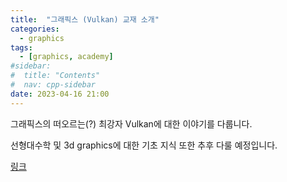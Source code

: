 ```yaml
---
title:  "그래픽스 (Vulkan) 교재 소개" 
categories:
  - graphics
tags:
  - [graphics, academy]
#sidebar:
#  title: "Contents"
#  nav: cpp-sidebar
date: 2023-04-16 21:00
---
```


그래픽스의 떠오르는(?) 최강자 Vulkan에 대한 이야기를 다룹니다.

선형대수학 및 3d graphics에 대한 기초 지식 또한 추후 다룰 예정입니다.

[링크](https://vulkan-tutorial.com/)